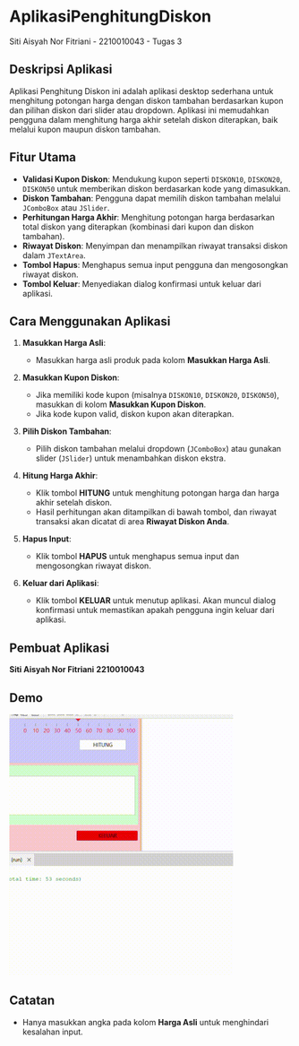 # AplikasiPenghitungDiskon
 Siti Aisyah Nor Fitriani - 2210010043 - Tugas 3


## Deskripsi Aplikasi
Aplikasi Penghitung Diskon ini adalah aplikasi desktop sederhana untuk menghitung potongan harga dengan diskon tambahan berdasarkan kupon dan pilihan diskon dari slider atau dropdown. Aplikasi ini memudahkan pengguna dalam menghitung harga akhir setelah diskon diterapkan, baik melalui kupon maupun diskon tambahan.

## Fitur Utama
- **Validasi Kupon Diskon**: Mendukung kupon seperti `DISKON10`, `DISKON20`, `DISKON50` untuk memberikan diskon berdasarkan kode yang dimasukkan.
- **Diskon Tambahan**: Pengguna dapat memilih diskon tambahan melalui `JComboBox` atau `JSlider`.
- **Perhitungan Harga Akhir**: Menghitung potongan harga berdasarkan total diskon yang diterapkan (kombinasi dari kupon dan diskon tambahan).
- **Riwayat Diskon**: Menyimpan dan menampilkan riwayat transaksi diskon dalam `JTextArea`.
- **Tombol Hapus**: Menghapus semua input pengguna dan mengosongkan riwayat diskon.
- **Tombol Keluar**: Menyediakan dialog konfirmasi untuk keluar dari aplikasi.

## Cara Menggunakan Aplikasi
1. **Masukkan Harga Asli**:
   - Masukkan harga asli produk pada kolom **Masukkan Harga Asli**.

2. **Masukkan Kupon Diskon**:
   - Jika memiliki kode kupon (misalnya `DISKON10`, `DISKON20`, `DISKON50`), masukkan di kolom **Masukkan Kupon Diskon**.
   - Jika kode kupon valid, diskon kupon akan diterapkan.

3. **Pilih Diskon Tambahan**:
   - Pilih diskon tambahan melalui dropdown (`JComboBox`) atau gunakan slider (`JSlider`) untuk menambahkan diskon ekstra.

4. **Hitung Harga Akhir**:
   - Klik tombol **HITUNG** untuk menghitung potongan harga dan harga akhir setelah diskon.
   - Hasil perhitungan akan ditampilkan di bawah tombol, dan riwayat transaksi akan dicatat di area **Riwayat Diskon Anda**.

5. **Hapus Input**:
   - Klik tombol **HAPUS** untuk menghapus semua input dan mengosongkan riwayat diskon.

6. **Keluar dari Aplikasi**:
   - Klik tombol **KELUAR** untuk menutup aplikasi. Akan muncul dialog konfirmasi untuk memastikan apakah pengguna ingin keluar dari aplikasi.

## Pembuat Aplikasi
**Siti Aisyah Nor Fitriani**
**2210010043**

## Demo
![Demo Aplikasi](img/AplikasiPenghitungDiskon.gif)


## Catatan
- Hanya masukkan angka pada kolom **Harga Asli** untuk menghindari kesalahan input.

